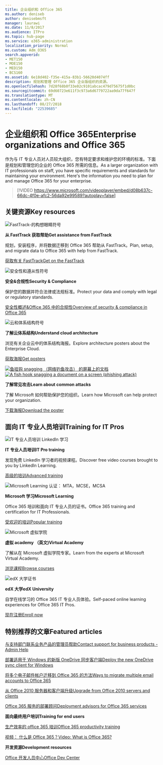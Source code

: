 ```yaml
---
title: 企业组织和 Office 365
ms.author: deniseb
author: denisebmsft
manager: laurawi
ms.date: 11/8/2017
ms.audience: ITPro
ms.topic: hub-page
ms.service: o365-administration
localization_priority: Normal
ms.custom: Adm_O365
search.appverid:
- MET150
- MOE150
- MED150
- BCS160
ms.assetid: 6e18d402-f35e-415a-83b1-56620d4074ff
description: 规划和管理 Office 365 企业版组织的资源。
ms.openlocfilehash: 7d28f68b0f33e02c9101abcac479d75675f1d0bc
ms.sourcegitcommit: 69d60723e611f3c973a6d6779722aa9da77f647f
ms.translationtype: MT
ms.contentlocale: zh-CN
ms.lasthandoff: 08/27/2018
ms.locfileid: "22539685"
---
```

# <a name="enterprise-organizations-and-office-365"></a><span data-ttu-id="2e7ee-103">企业组织和 Office 365</span><span class="sxs-lookup"><span data-stu-id="2e7ee-103">Enterprise organizations and Office 365</span></span>

<span data-ttu-id="2e7ee-p101">作为与 IT 专业人员对人员较大组织，您有特定要求和维护您的环境的标准。下面是规划和管理您的企业的 Office 365 所需的信息。</span><span class="sxs-lookup"><span data-stu-id="2e7ee-p101">As a larger organization with IT professionals on staff, you have specific requirements and standards for maintaining your environment. Here's the information you need to plan for and manage Office 365 for your enterprise.</span></span>
  

> [!VIDEO https://www.microsoft.com/videoplayer/embed/d08b637c-66dc-4f0e-afc2-56da92e99589?autoplay=false]
  
## <a name="key-resources"></a><span data-ttu-id="2e7ee-106">关键资源</span><span class="sxs-lookup"><span data-stu-id="2e7ee-106">Key resources</span></span>

![FastTrack-的构想眼睛符号](media/263443cf-d8bd-460b-ac46-a08323551f3f.png)
  
 <span data-ttu-id="2e7ee-108">**从 FastTrack 获取帮助**</span><span class="sxs-lookup"><span data-stu-id="2e7ee-108">**Get assistance from FastTrack**</span></span>
  
<span data-ttu-id="2e7ee-109">规划，安装程序，并将数据迁移到 Office 365 帮助从 FastTrack。</span><span class="sxs-lookup"><span data-stu-id="2e7ee-109">Plan, setup, and migrate data to Office 365 with help from FastTrack.</span></span>
  
[<span data-ttu-id="2e7ee-110">获取有关 FastTrack</span><span class="sxs-lookup"><span data-stu-id="2e7ee-110">Get on the FastTrack</span></span>](https://go.microsoft.com/fwlink/?linkid=238431)
  
![安全性和遵从性符号](media/f96c2cdf-d151-4f44-bb11-20bb7f366a21.png)
  
 <span data-ttu-id="2e7ee-112">**安全&amp;合规性**</span><span class="sxs-lookup"><span data-stu-id="2e7ee-112">**Security &amp; Compliance**</span></span>
  
<span data-ttu-id="2e7ee-113">保护您的数据并符合法律或法规标准。</span><span class="sxs-lookup"><span data-stu-id="2e7ee-113">Protect your data and comply with legal or regulatory standards.</span></span>
  
[<span data-ttu-id="2e7ee-114">安全性概述&amp;Office 365 中的合规性</span><span class="sxs-lookup"><span data-stu-id="2e7ee-114">Overview of security &amp; compliance in Office 365</span></span>](https://support.office.com/article/dcb83b2c-ac66-4ced-925d-50eb9698a0b2)
  
![云和体系结构符号](media/2850ac8d-4c99-4825-869e-83724c4ef54e.png)
  
 <span data-ttu-id="2e7ee-116">**了解云体系结构**</span><span class="sxs-lookup"><span data-stu-id="2e7ee-116">**Understand cloud architecture**</span></span>
  
<span data-ttu-id="2e7ee-117">浏览有关企业云中的体系结构海报。</span><span class="sxs-lookup"><span data-stu-id="2e7ee-117">Explore architecture posters about the Enterprise Cloud.</span></span>
  
[<span data-ttu-id="2e7ee-118">获取海报</span><span class="sxs-lookup"><span data-stu-id="2e7ee-118">Get posters</span></span>](https://aka.ms/cloudarch)
  
<span data-ttu-id="2e7ee-119">[![鱼挂钩 snagging （网络钓鱼攻击） 的屏幕上的文档](media/dc32a996-623a-400c-9b7a-ed1b89a56948.png)](https://aka.ms/commonattacks)</span><span class="sxs-lookup"><span data-stu-id="2e7ee-119">[![A fish hook snagging a document on a screen (phishing attack)](media/dc32a996-623a-400c-9b7a-ed1b89a56948.png)](https://aka.ms/commonattacks)</span></span>
  
 <span data-ttu-id="2e7ee-120">**了解常见攻击**</span><span class="sxs-lookup"><span data-stu-id="2e7ee-120">**Learn about common attacks**</span></span>
  
<span data-ttu-id="2e7ee-121">了解 Microsoft 如何帮助保护您的组织。</span><span class="sxs-lookup"><span data-stu-id="2e7ee-121">Learn how Microsoft can help protect your organization.</span></span>
  
[<span data-ttu-id="2e7ee-122">下载海报</span><span class="sxs-lookup"><span data-stu-id="2e7ee-122">Download the poster</span></span>](https://aka.ms/commonattacks)
  
## <a name="training-for-it-pros"></a><span data-ttu-id="2e7ee-123">面向 IT 专业人员培训</span><span class="sxs-lookup"><span data-stu-id="2e7ee-123">Training for IT Pros</span></span>

![IT 专业人员培训 LinkedIn 学习](media/b951eac7-9d99-42b5-86a3-3058a6445077.png)
  
 <span data-ttu-id="2e7ee-125">**IT 专业人员培训**</span><span class="sxs-lookup"><span data-stu-id="2e7ee-125">**IT Pro training**</span></span>
  
<span data-ttu-id="2e7ee-126">发现免费 LinkedIn 学习者的视频课程。</span><span class="sxs-lookup"><span data-stu-id="2e7ee-126">Discover free video courses brought to you by LinkedIn Learning.</span></span>
  
[<span data-ttu-id="2e7ee-127">高级的培训</span><span class="sxs-lookup"><span data-stu-id="2e7ee-127">Advanced training</span></span>](https://support.office.com/article/68cc9b95-0bdc-491e-a81f-ee70b3ec63c5.aspx)
  
![Microsoft Learning 认证： MTA，MCSE，MCSA](media/8eab3b6a-5aff-423c-9c57-fd078fdebca8.png)
  
 <span data-ttu-id="2e7ee-129">**Microsoft 学习**</span><span class="sxs-lookup"><span data-stu-id="2e7ee-129">**Microsoft Learning**</span></span>
  
<span data-ttu-id="2e7ee-130">Office 365 培训和面向 IT 专业人员的证书。</span><span class="sxs-lookup"><span data-stu-id="2e7ee-130">Office 365 training and certification for IT Professionals.</span></span>
  
[<span data-ttu-id="2e7ee-131">受欢迎的培训</span><span class="sxs-lookup"><span data-stu-id="2e7ee-131">Popular training</span></span>](https://go.microsoft.com/fwlink/?linkid=826247)
  
![Microsoft 虚拟学院](media/1bced083-acd6-4705-9f22-22009166a5d7.png)
  
 <span data-ttu-id="2e7ee-133">**虚拟 academy （英文)**</span><span class="sxs-lookup"><span data-stu-id="2e7ee-133">**Virtual Academy**</span></span>
  
<span data-ttu-id="2e7ee-134">了解从在 Microsoft 虚拟学院专家。</span><span class="sxs-lookup"><span data-stu-id="2e7ee-134">Learn from the experts at Microsoft Virtual Academy.</span></span>
  
[<span data-ttu-id="2e7ee-135">浏览课程</span><span class="sxs-lookup"><span data-stu-id="2e7ee-135">Browse courses</span></span>](https://go.microsoft.com/fwlink/?linkid=826248)
  
![edX 大学证书](media/c52ff863-94fa-4d6e-b91f-f9057956a7b0.png)
  
 <span data-ttu-id="2e7ee-137">**edX 大学**</span><span class="sxs-lookup"><span data-stu-id="2e7ee-137">**edX University**</span></span>
  
<span data-ttu-id="2e7ee-138">自学在线学习的 Office 365 IT 专业人员体验。</span><span class="sxs-lookup"><span data-stu-id="2e7ee-138">Self-paced online learning experiences for Office 365 IT Pros.</span></span>
  
[<span data-ttu-id="2e7ee-139">现在注册</span><span class="sxs-lookup"><span data-stu-id="2e7ee-139">Enroll now</span></span>](https://go.microsoft.com/fwlink/?linkid=852994)
  
## <a name="featured-articles"></a><span data-ttu-id="2e7ee-140">特别推荐的文章</span><span class="sxs-lookup"><span data-stu-id="2e7ee-140">Featured articles</span></span>

[<span data-ttu-id="2e7ee-141">与支持部门联系业务产品的管理员帮助</span><span class="sxs-lookup"><span data-stu-id="2e7ee-141">Contact support for business products - Admin Help</span></span>](https://support.office.com/article/32a17ca7-6fa0-4870-8a8d-e25ba4ccfd4b)
  
[<span data-ttu-id="2e7ee-142">部署适用于 Windows 的新版 OneDrive 同步客户端</span><span class="sxs-lookup"><span data-stu-id="2e7ee-142">Deploy the new OneDrive sync client for Windows</span></span>](https://support.office.com/article/3f3a511c-30c6-404a-98bf-76f95c519668)
  
[<span data-ttu-id="2e7ee-143">将多个电子邮件帐户迁移到 Office 365 的方法</span><span class="sxs-lookup"><span data-stu-id="2e7ee-143">Ways to migrate multiple email accounts to Office 365</span></span>](https://support.office.com/article/0a4913fe-60fb-498f-9155-a86516418842)
  
[<span data-ttu-id="2e7ee-144">从 Office 2010 服务器和客户端升级</span><span class="sxs-lookup"><span data-stu-id="2e7ee-144">Upgrade from Office 2010 servers and clients</span></span>](upgrade-from-office-2010-servers-and-products.md)
  
[<span data-ttu-id="2e7ee-145">Office 365 服务的部署顾问</span><span class="sxs-lookup"><span data-stu-id="2e7ee-145">Deployment advisors for Office 365 services</span></span>](deployment-advisors-for-office-365.md)
  
 <span data-ttu-id="2e7ee-146">**面向最终用户培训**</span><span class="sxs-lookup"><span data-stu-id="2e7ee-146">**Training for end users**</span></span>
  
[<span data-ttu-id="2e7ee-147">生产效率的 office 365 培训</span><span class="sxs-lookup"><span data-stu-id="2e7ee-147">Office 365 productivity training</span></span>](https://support.office.com/article/af07cb6b-980d-4f33-8599-322582767408)
  
[<span data-ttu-id="2e7ee-148">视频： 什么是 Office 365？</span><span class="sxs-lookup"><span data-stu-id="2e7ee-148">Video: What is Office 365?</span></span>](https://support.office.com/article/847caf12-2589-452c-8aca-1c009797678b)
  
 <span data-ttu-id="2e7ee-149">**开发资源**</span><span class="sxs-lookup"><span data-stu-id="2e7ee-149">**Development resources**</span></span>
  
[<span data-ttu-id="2e7ee-150">Office 开发人员中心</span><span class="sxs-lookup"><span data-stu-id="2e7ee-150">Office Dev Center</span></span>](https://go.microsoft.com/fwlink/?linkid=615418)
  

